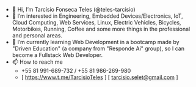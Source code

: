 - 👋 Hi, I’m Tarcísio Fonseca Teles (@teles-tarcisio)
- 👀 I’m interested in Engineering, Embedded Devices/Electronics, IoT, Cloud Computing, Web Services, Linux, Electric Vehicles, Bicycles, Motorbikes, Running, Coffee and some more things in the professional and personal areas.
- 🌱 I’m currently learning Web Development in a bootcamp made by "Driven Education" (a company from "Responde Aí" group), so I can become a Fullstack Web Developer.
- 📫 How to reach me
    * +55 81 991-689-732 / +55 81 986-269-980
    * [ https://www.t.me/TarcisioTeles ] [ tarcisio.selet@gmail.com ]

<!---
teles-tarcisio/teles-tarcisio is a ✨ special ✨ repository because its `README.md` (this file) appears on your GitHub profile.
You can click the Preview link to take a look at your changes.
--->
